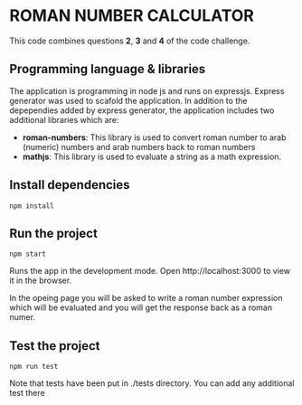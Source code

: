 # ROMAN NUMBER CALCULATOR

This code combines questions **2**, **3** and **4** of the code challenge.

## Programming language & libraries

The application is programming in node js and runs on expressjs. Express generator was used to scafold the application.
In addition to the depependies added by express generator, the application includes two additional libraries which are:

- **roman-numbers**: This library is used to convert roman number to arab (numeric) numbers and arab numbers back to roman numbers
- **mathjs**: This library is used to evaluate a string as a math expression.

## Install dependencies

`npm install`

## Run the project

`npm start`

Runs the app in the development mode.
Open http://localhost:3000 to view it in the browser.

In the opeing page you will be asked to write a roman number expression which will be evaluated and you will get the response back as a roman numer.

## Test the project

`npm run test`

Note that tests have been put in ./tests directory. You can add any additional test there
